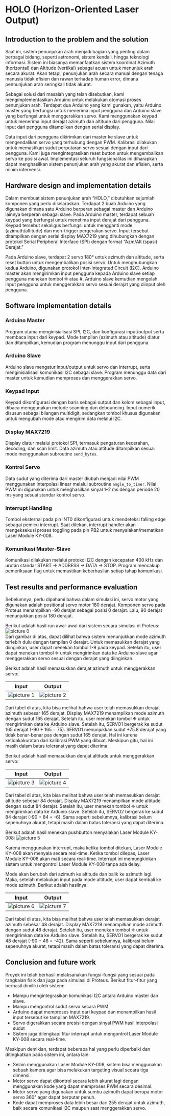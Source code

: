 # HOLO (Horizon-Oriented Laser Output)

## Introduction to the problem and the solution

Saat ini, sistem penunjukan arah menjadi bagian yang penting dalam berbagai bidang, seperti astronomi, sistem kendali, hingga teknologi informasi. Sistem ini biasanya memanfaatkan sistem koordinat Azimuth (horizontal) dan Altitude (vertikal) sebagai acuan untuk menunjuk arah secara akurat. Akan tetapi, penunjukan arah secara manual dengan tenaga manusia tidak efisien dan rawan terhadap human error, dimana pennunjukan arah seringkali tidak akurat.  

Sebagai solusi dari masalah yang telah disebutkan, kami mengimplementasikan Arduino untuk melakukan otomasi proses penunjukan arah. Terdapat dua Arduino yang kami gunakan, yaitu Arduino master yang berfungsi untuk menerima input pengguna dan Arduino slave yang berfungsi untuk menggerakkan servo. Kami menggunakan keypad untuk menerima input derajat azimuth dan altitude dari pengguna. Nilai input dari pengguna ditampilkan dengan serial display.

Data input dari pengguna dikirimkan dari master ke slave untuk mengendalikan servo yang terhubung dengan PWM. Kalibrasi dilakukan untuk memastikan sudut perputaran servo sesuai dengan input dari pengguna. Kami juga mengintegrasikan reset button untuk mengembalikan servo ke posisi awal. Implementasi seluruh fungsionalitas ini diharapkan dapat menghasilkan sistem penunjukan arah yang akurat dan efisien, serta minim intervensi.

## Hardware design and implementation details

Dalam membuat sistem penunjukan arah “HOLO,” dibutuhkan sejumlah komponen yang perlu diselaraskan. Terdapat 2 buah Arduino yang digunakan dimana satu Arduino berperan sebagai master dan Arduino lainnya berperan sebagai slave. Pada Arduino master, terdapat sebuah keypad yang berfungsi untuk menetima input derajat dari pengguna. Keypad tersebut sekaligus berfungsi untuk mengganti mode (azimuth/altitude) dan men-trigger pergerakan servo. Input tersebut ditampilkan dengan serial display MAX7219 yang dihubungkan dengan protokol Serial Peripheral Interface (SPI) dengan format “Azm/Alt (spasi) Derajat.”

Pada Arduino slave, terdapat 2 servo 180° untuk azimuth dan altitude, serta reset button untuk mengembalikan posisi servo. Untuk menghubungkan kedua Arduino, digunakan protokol Inter-Integrated Circuit (I2C). Arduino master akan mengirimkan input pengguna kepada Arduino slave setiap pengguna menekan tombol ❉ atau #. Arduino slave kemudian mengolah input pengguna untuk menggerakkan servo sesuai derajat yang diinput oleh pengguna.

## Software implementation details

### Arduino Master

Program utama menginisialisasi SPI, I2C, dan konfigurasi input/output serta membaca input dari keypad. Mode tampilan (azimuth atau altitude) diatur dan ditampilkan, kemudian program menunggu input dari pengguna.

### Arduino Slave

Arduino slave mengatur input/output untuk servo dan interrupt, serta menginisialisasi komunikasi I2C sebagai slave. Program menunggu data dari master untuk kemudian memproses dan menggerakkan servo.

### Keypad Input

Keypad dikonfigurasi dengan baris sebagai output dan kolom sebagai input, dibaca menggunakan metode scanning dan debouncing. Input numerik disusun sebagai bilangan multidigit, sedangkan tombol khusus digunakan untuk mengubah mode atau mengirim data melalui I2C.

### Display MAX7219

Display diatur melalui protokol SPI, termasuk pengaturan kecerahan, decoding, dan scan limit. Data azimuth atau altitude ditampilkan sesuai mode menggunakan subroutine `send_bytes`.

### Kontrol Servo

Data sudut yang diterima dari master diubah menjadi nilai PWM menggunakan interpolasi linear melalui subroutine `angle_to_timer`. Nilai PWM ini digunakan untuk menghasilkan sinyal 1–2 ms dengan periode 20 ms yang sesuai standar kontrol servo.

### Interrupt Handling

Tombol eksternal pada pin INT0 dikonfigurasi untuk mendeteksi falling edge sebagai pemicu interrupt. Saat ditekan, interrupt handler akan mengeksekusi proses toggling pada pin PB2 untuk menyalakan/mematikan Laser Module KY-008.

### Komunikasi Master-Slave

Komunikasi dilakukan melalui protokol I2C dengan kecepatan 400 kHz dan urutan standar START → ADDRESS → DATA → STOP. Program mencakup pemeriksaan flag untuk memastikan keberhasilan setiap tahap komunikasi.

## Test results and performance evaluation

Sebelumnya, perlu dipahami bahwa dalam simulasi ini, servo motor yang digunakan adalah positional servo motor 180 derajat. Komponen servo pada Proteus menampilkan -90 derajat sebagai posisi 0 derajat. Lalu, 90 derajat menunjukkan posisi 180 derajat.

Berikut adalah hasil run awal-awal dari sistem secara simulasi di Proteus:
![picture 0](https://i.imgur.com/Y6PgssB.png)  
Dari gambar di atas, dapat dilihat bahwa sistem menunjukkan mode azimuth terlebih dulu dengan tampilan 0 derajat. Untuk memasukkan derajat yang diinginkan, user dapat menekan tombol 1-9 pada keypad. Setelah itu, user dapat menekan tombol ❉ untuk mengirimkan data ke Arduino slave agar menggerakkan servo sesuai dengan derajat yang diinginkan.

Berikut adalah hasil memasukkan derajat azimuth untuk menggerakkan servo:

| Input | Output |
|-------|--------|
| ![picture 1](https://i.imgur.com/FAnzoEm.png) | ![picture 2](https://i.imgur.com/KH8ZWkX.png) |

Dari tabel di atas, kita bisa melihat bahwa user telah memasukkan derajat azimuth sebesar 165 derajat. Display MAX7219 menampilkan mode azimuth dengan sudut 165 derajat. Setelah itu, user menekan tombol ❉ untuk mengirimkan data ke Arduino slave. Setelah itu, SERVO1 bergerak ke sudut 165 derajat (-90 + 165 = 75). SERVO1 menunjukkan sudut +75.8 derajat yang tidak benar-benar pas dengan sudut 165 derajat. Hal ini karena ketidakakuratan dari kalibrasi PWM yang dibuat. Meskipun gitu, hal ini masih dalam batas toleransi yang dapat diterima.

Berikut adalah hasil memasukkan derajat altitude untuk menggerakkan servo:

| Input | Output |
|-------|--------|
| ![picture 3](https://i.imgur.com/WUXQdE7.png) | ![picture 4](https://i.imgur.com/GrFwWBg.png) |

Dari tabel di atas, kita bisa melihat bahwa user telah memasukkan derajat altitude sebesar 84 derajat. Display MAX7219 menampilkan mode altitude dengan sudut 84 derajat. Setelah itu, user menekan tombol ❉ untuk mengirimkan data ke Arduino slave. Setelah itu, SERVO2 bergerak ke sudut 84 derajat (-90 + 84 = -6). Sama seperti sebelumnya, kalibrasi belum sepenuhnya akurat, tetapi masih dalam batas toleransi yang dapat diterima.

Berikut adalah hasil menekan pushbutton menyalakan Laser Module KY-008:
![picture 5](https://i.imgur.com/rZmFtPN.png)  

Karena menggunakan interrupt, maka ketika tombol ditekan, Laser Module KY-008 akan menyala secara real-time. Ketika tombol dilepas, Laser Module KY-008 akan mati secara real-time. Interrupt ini memungkinkan sistem untuk mengontrol Laser Module KY-008 tanpa ada delay.

Mode akan berubah dari azimuth ke altitude dan balik ke azimuth lagi. Maka, setelah melakukan input pada mode altitude, user dapat kembali ke mode azimuth. Berikut adalah hasilnya:

| Input | Output |
|-------|--------|
| ![picture 6](https://i.imgur.com/bClcpQW.png) | ![picture 7](https://i.imgur.com/o2Cp99c.png) |

Dari tabel di atas, kita bisa melihat bahwa user telah memasukkan derajat azimuth sebesar 48 derajat. Display MAX7219 menampilkan mode azimuth dengan sudut 48 derajat. Setelah itu, user menekan tombol ❉ untuk mengirimkan data ke Arduino slave. Setelah itu, SERVO1 bergerak ke sudut 48 derajat (-90 + 48 = -42). Sama seperti sebelumnya, kalibrasi belum sepenuhnya akurat, tetapi masih dalam batas toleransi yang dapat diterima.

## Conclusion and future work

Proyek ini telah berhasil melaksanakan fungsi-fungsi yang sesuai pada rangkaian fisik dan juga pada simulasi di Proteus. Berikut fitur-fitur yang berhasil dimiliki oleh sistem:

- Mampu mengintegrasikan komunikasi I2C antara Arduino master dan slave.
- Mampu mengontrol sudut servo secara PWM.
- Arduino dapat memproses input dari keypad dan menampilkan hasil input tersebut ke tampilan MAX7219.
- Servo digerakkan secara presisi dengan sinyal PWM hasil interpolasi sudut
- Sistem juga dilengkapi fitur interrupt untuk mengontrol Laser Module KY-008 secara real-time.

Meskipun demikian, terdapat beberapa hal yang perlu diperbaiki dan ditingkatkan pada sistem ini, antara lain:

- Selain menggunakan Laser Module KY-008, sistem bisa menggunakan sebuah kamera agar bisa melakukan targeting visual secara tiga dimensi.
- Motor servo dapat dikontrol secara lebih akurat lagi dengan menggunakan kode yang dapat memproses PWM secara desimal.
- Motor servo yang digunakan untuk sumbu azimuth dapat berupa motor servo 360° agar dapat berputar penuh.
- Kode dapat memproses data lebih besar dari 255 derajat untuk azimuth, baik secara komunikasi I2C maupun saat menggerakkan servo.
